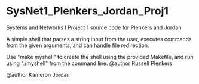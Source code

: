 # SysNet1_Plenkers_Jordan_Proj1
Systems and Networks I Project 1 source code for Plenkers and Jordan

A simple shell that parses a string input from the user, executes commands from the given arguments, and can handle file redirection.

Use "make myshell" to create the shell using the provided Makefile, and run using "./myshell" from the command line.
@author Russell Plenkers

@author Kameron Jordan
